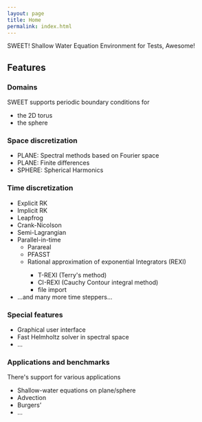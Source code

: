 ```yaml
---
layout: page
title: Home
permalink: index.html
---
```


SWEET! Shallow Water Equation Environment for Tests, Awesome!

<h2 id="features">Features</h2>

<h3>Domains</h3>
SWEET supports periodic boundary conditions for
<ul>
  <li>the 2D torus</li>
  <li>the sphere</li>
</ul>

<h3>Space discretization</h3>
<ul>
  <li>PLANE: Spectral methods based on Fourier space</li>
  <li>PLANE: Finite differences</li>
  <li>SPHERE: Spherical Harmonics</li>
</ul>

<h3>Time discretization</h3>
<ul>
  <li>Explicit RK</li>
  <li>Implicit RK</li>
  <li>Leapfrog</li>
  <li>Crank-Nicolson</li>
  <li>Semi-Lagrangian</li>
  <li>Parallel-in-time
  <ul>
    <li>Parareal</li>
    <li>PFASST</li>
    <li>Rational approximation of exponential Integrators (REXI)</li>
    <ul>
      <li>T-REXI (Terry's method)</li>
      <li>CI-REXI (Cauchy Contour integral method)</li>
      <li>file import</li>
    </ul>
  </ul>
  </li>
  <li>...and many more time steppers...</li>
</ul>


<h3>Special features</h3>
<ul>
  <li>Graphical user interface</li>
  <li>Fast Helmholtz solver in spectral space</li>
  <li>...</li>
</ul>

<h3>Applications and benchmarks</h3>
There's support for various applications
<ul>
  <li>Shallow-water equations on plane/sphere</li>
  <li>Advection</li>
  <li>Burgers’</li>
  <li>...</li>
</ul>

